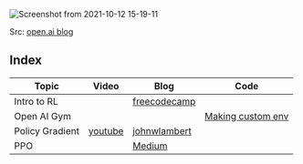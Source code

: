 ![Screenshot from 2021-10-12 15-19-11](https://user-images.githubusercontent.com/46635452/136933674-2b667953-d15c-4f28-bc93-bfeb260f6caa.png)

Src: [open.ai blog](https://spinningup.openai.com/en/latest/spinningup/rl_intro2.html)

## Index

| Topic | Video | Blog | Code |
|-------|-------|------|------|
| Intro to RL | | [freecodecamp](https://www.freecodecamp.org/news/diving-deeper-into-reinforcement-learning-with-q-learning-c18d0db58efe/) | |
| Open AI Gym | | | [Making custom env](https://colab.research.google.com/github/araffin/rl-tutorial-jnrr19/blob/master/5_custom_gym_env.ipynb#scrollTo=rzevZcgmJmhi) |
|Policy Gradient | [youtube](https://www.youtube.com/watch?v=cQfOQcpYRzE&ab_channel=ElliotWaite) | [johnwlambert](https://johnwlambert.github.io/policy-gradients/) | |
| PPO | | [Medium](https://medium.com/analytics-vidhya/coding-ppo-from-scratch-with-pytorch-part-1-4-613dfc1b14c8) | |
